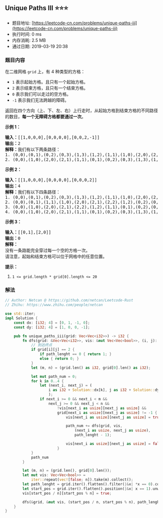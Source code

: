 ## Unique Paths III :star::star::star:
- 题目地址: [https://leetcode-cn.com/problems/unique-paths-iii](https://leetcode-cn.com/problems/unique-paths-iii)
- 执行时间: 0 ms 
- 内存消耗: 2.5 MB
- 通过日期: 2019-03-19 20:38

### 题目内容
<p>在二维网格 <code>grid</code> 上，有 4 种类型的方格：</p>

<ul>
	<li><code>1</code> 表示起始方格。且只有一个起始方格。</li>
	<li><code>2</code> 表示结束方格，且只有一个结束方格。</li>
	<li><code>0</code> 表示我们可以走过的空方格。</li>
	<li><code>-1</code> 表示我们无法跨越的障碍。</li>
</ul>

<p>返回在四个方向（上、下、左、右）上行走时，从起始方格到结束方格的不同路径的数目，<strong>每一个无障碍方格都要通过一次</strong>。</p>



<p><strong>示例 1：</strong></p>

<pre><strong>输入：</strong>[[1,0,0,0],[0,0,0,0],[0,0,2,-1]]
<strong>输出：</strong>2
<strong>解释：</strong>我们有以下两条路径：
1. (0,0),(0,1),(0,2),(0,3),(1,3),(1,2),(1,1),(1,0),(2,0),(2,1),(2,2)
2. (0,0),(1,0),(2,0),(2,1),(1,1),(0,1),(0,2),(0,3),(1,3),(1,2),(2,2)</pre>

<p><strong>示例 2：</strong></p>

<pre><strong>输入：</strong>[[1,0,0,0],[0,0,0,0],[0,0,0,2]]
<strong>输出：</strong>4
<strong>解释：</strong>我们有以下四条路径： 
1. (0,0),(0,1),(0,2),(0,3),(1,3),(1,2),(1,1),(1,0),(2,0),(2,1),(2,2),(2,3)
2. (0,0),(0,1),(1,1),(1,0),(2,0),(2,1),(2,2),(1,2),(0,2),(0,3),(1,3),(2,3)
3. (0,0),(1,0),(2,0),(2,1),(2,2),(1,2),(1,1),(0,1),(0,2),(0,3),(1,3),(2,3)
4. (0,0),(1,0),(2,0),(2,1),(1,1),(0,1),(0,2),(0,3),(1,3),(1,2),(2,2),(2,3)</pre>

<p><strong>示例 3：</strong></p>

<pre><strong>输入：</strong>[[0,1],[2,0]]
<strong>输出：</strong>0
<strong>解释：</strong>
没有一条路能完全穿过每一个空的方格一次。
请注意，起始和结束方格可以位于网格中的任意位置。
</pre>



<p><strong>提示：</strong></p>

<ol>
	<li><code>1 <= grid.length * grid[0].length <= 20</code></li>
</ol>


### 解法
```rust
// Author: Netcan @ https://github.com/netcan/Leetcode-Rust
// Zhihu: https://www.zhihu.com/people/netcan

use std::iter;
impl Solution {
    const dx: [i32; 4] = [0, 1, -1, 0];
    const dy: [i32; 4] = [1, 0, 0, -1];

    pub fn unique_paths_iii(grid: Vec<Vec<i32>>) -> i32 {
        fn dfs(grid: &Vec<Vec<i32>>, vis: &mut Vec<Vec<bool>>, (i, j): (usize, usize), path_lenght: i32) -> i32 {
            // 到达终点
            if grid[i][j] == 2 {
                if path_lenght == 0 { return 1; }
                else { return 0; }
            }
            let (m, n) = (grid.len() as i32, grid[0].len() as i32);

            let mut path_num = 0;
            for k in 0..4 {
                let (next_i, next_j) = (
                    i as i32 + Solution::dx[k], j as i32 + Solution::dy[k]
                    );
                if next_i >= 0 && next_i < m &&
                    next_j >= 0 && next_j < n &&
                        !vis[next_i as usize][next_j as usize] &&
                        grid[next_i as usize][next_j as usize] != -1 {
                            vis[next_i as usize][next_j as usize] = true;

                            path_num += dfs(grid, vis,
                                (next_i as usize, next_j as usize),
                                path_lenght - 1);

                            vis[next_i as usize][next_j as usize] = false;
                        }
            }
            path_num
        }

        let (m, n) = (grid.len(), grid[0].len());
        let mut vis: Vec<Vec<bool>> =
            iter::repeat(vec![false; n]).take(m).collect();
        let path_lenght = grid.iter().flatten().filter(|&x| *x == 0).count() as i32;
        let start_pos = grid.iter().flatten().position(|&x| x == 1).unwrap();
        vis[start_pos / n][start_pos % n] = true;

        dfs(&grid, &mut vis, (start_pos / n, start_pos % n), path_lenght + 1)
    }
}


```
